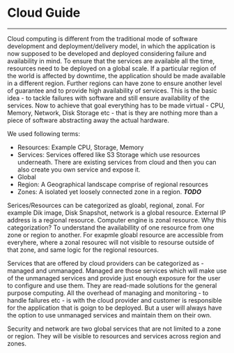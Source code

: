 # Cloud Guide
---
Cloud computing is different from the traditional mode of software development and deployment/delivery model, in which the application is now supposed to be developed and deployed considering failure and availability in mind. To ensure that the services are available all the time, resources need to be deployed on a global scale. If a particular region of the world is affected by downtime, the application should be made available in a different region. Further regions can have zone to ensure another level of guarantee and to provide high availability of services. This is the basic idea - to tackle failures with software and still ensure availability of the services. Now to achieve that goal everything has to be made virtual - CPU, Memory, Network, Disk Storage etc - that is they are nothing more than a piece of software abstracting away the actual hardware.

We used following terms:
* Resources: Example CPU, Storage, Memory
* Services: Services offered like S3 Storage which use resources underneath. There are existing services from cloud and then you can also create you own service and expose it.
* Global
* Region: A Geographical landscape comprise of regional resources
* Zones: A isolated yet loosely connected zone in a region. _**TODO**_

Serices/Resources can be categorized as gloabl, regional, zonal. For example Dik image, Disk Snapshot, network is a global resource. External IP address is a regional resource. Computer engine is zonal resource. Why this categorization? To understand the availabillity of one resource from one zone or region to another. For exapmle gloabl resource are accessible from everyhere, where a zonal resourec will not visible to resourse outside of that zone, and same logic for the regional resources.

Services that are offered by cloud providers can be categorized as - managed and unmanaged. Managed are those services which will make use of the unmanaged services and provide just enough exposure for the user to configure and use them. They are read-made solutions for the general purpose computing. All the overhead of managing and monitoring - to handle failures etc - is with the cloud provider and customer is responsible for the application that is goign to be deployed. But a user will always have the option to use unmanaged services and maintain them on their own.

Security and network are two global services that are not limited to a zone or region. They will be visible to resources and services across region and zones.
